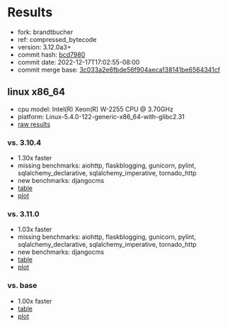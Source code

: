 # Results

- fork: brandtbucher
- ref: compressed_bytecode
- version: 3.12.0a3+
- commit hash: [bcd7980](https://github.com/brandtbucher/cpython/commit/bcd7980)
- commit date: 2022-12-17T17:02:55-08:00
- commit merge base: [3c033a2e6fbde56f904aeca138141be6564341cf](https://github.com/brandtbucher/cpython/commit/3c033a2e6fbde56f904aeca138141be6564341cf)

## linux x86_64

- cpu model: Intel(R) Xeon(R) W-2255 CPU @ 3.70GHz
- platform: Linux-5.4.0-122-generic-x86_64-with-glibc2.31
- [raw results](bm-20221217-linux-x86_64-brandtbucher-compressed_bytecode-3.12.0a3%2B-bcd7980.json)

### vs. 3.10.4

- 1.30x faster
- missing benchmarks: aiohttp, flaskblogging, gunicorn, pylint, sqlalchemy_declarative, sqlalchemy_imperative, tornado_http
- new benchmarks: djangocms
- [table](bm-20221217-linux-x86_64-brandtbucher-compressed_bytecode-3.12.0a3%2B-bcd7980-vs-3.10.4.md)
- [plot](bm-20221217-linux-x86_64-brandtbucher-compressed_bytecode-3.12.0a3%2B-bcd7980-vs-3.10.4.png)

### vs. 3.11.0

- 1.03x faster
- missing benchmarks: aiohttp, flaskblogging, gunicorn, pylint, sqlalchemy_declarative, sqlalchemy_imperative, tornado_http
- new benchmarks: djangocms
- [table](bm-20221217-linux-x86_64-brandtbucher-compressed_bytecode-3.12.0a3%2B-bcd7980-vs-3.11.0.md)
- [plot](bm-20221217-linux-x86_64-brandtbucher-compressed_bytecode-3.12.0a3%2B-bcd7980-vs-3.11.0.png)

### vs. base

- 1.00x faster
- [table](bm-20221217-linux-x86_64-brandtbucher-compressed_bytecode-3.12.0a3%2B-bcd7980-vs-base.md)
- [plot](bm-20221217-linux-x86_64-brandtbucher-compressed_bytecode-3.12.0a3%2B-bcd7980-vs-base.png)

